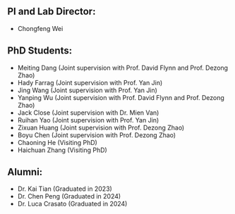 

## PI and Lab Director:
- Chongfeng Wei

## PhD Students:
- Meiting Dang (Joint supervision with Prof. David Flynn and Prof. Dezong Zhao)
- Hady Farrag (Joint supervision with Prof. Yan Jin)
- Jing Wang (Joint supervision with Prof. Yan Jin)
- Yanping Wu (Joint supervision with Prof. David Flynn and Prof. Dezong Zhao)
- Jack Close (Joint supervision with Dr. Mien Van)
- Ruihan Yao (Joint supervision with Prof. Yan Jin)
- Zixuan Huang (Joint supervision with Prof. Dezong Zhao)
- Boyu Chen (Joint supervision with Prof. Dezong Zhao)
- Chaoning He (Visiting PhD)
- Haichuan Zhang (Visiting PhD)

## Alumni:
- Dr. Kai Tian (Graduated in 2023)
- Dr. Chen Peng (Graduated in 2024)
- Dr. Luca Crasato (Graduated in 2024)

